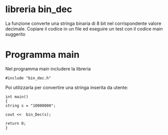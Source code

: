 # libreria bin_dec

La funzione converte una stringa binaria di 8 bit nel corrispondente valore decimale. Copiare il codice in un file ed eseguire un test con il codice main suggerito

# Programma main

Nel programma main includere la libreria

    #include "bin_dec.h"

Poi utilizzarla per convertire una stringa inserita da utente:

    int main() 
    {
    string s = "10000000";

    cout <<  bin_Dec(s);
    
    return 0;
    }

    



